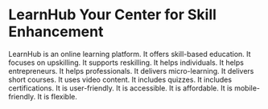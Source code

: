 # LearnHub Your Center for Skill Enhancement
LearnHub is an online learning platform. It offers skill-based education. It focuses on upskilling. It supports reskilling. It helps individuals. It helps entrepreneurs. It helps professionals. It delivers micro-learning. It delivers short courses. It uses video content. It includes quizzes. It includes certifications. It is user-friendly. It is accessible. It is affordable. It is mobile-friendly. It is flexible.
